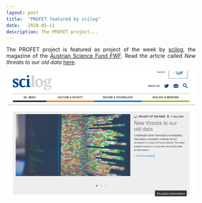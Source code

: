 ```yaml
---
layout: post
title:  "PROFET featured by scilog"
date:   2020-05-11
description: The PROFET project...
---
```


<p class="blockquote" align="justify">The PROFET project is featured as project of the week by <a href="https://scilog.fwf.ac.at" target="_blank">scilog</a>, the magazine of the <a href="https://www.fwf.ac.at/" target="_blank">Austrian Science Fund FWF</a>. Read the article called <i>New threats to our old data</i> <a href="https://scilog.fwf.ac.at/en/environment-and-technology/11567/new-threats-old-data" target="blank">here</a>.</p>

<p style="text-align:center;"> <a href="https://scilog.fwf.ac.at/en/environment-and-technology/11567/new-threats-old-data">
	<img src="/assets/img/scilog_profet_may_2020.png" alt="New threats to our old data" width="499" height="339"></a></p>
